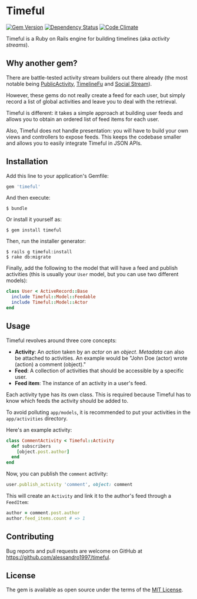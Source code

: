 # Timeful

[![Gem Version](https://img.shields.io/gem/v/timeful.svg?maxAge=3600&style=flat-square)](https://rubygems.org/gems/timeful)
[![Dependency Status](https://img.shields.io/gemnasium/alessandro1997/timeful.svg?maxAge=3600&style=flat-square)](https://gemnasium.com/github.com/alessandro1997/timeful)
[![Code Climate](https://img.shields.io/codeclimate/github/alessandro1997/timeful.svg?maxAge=3600&style=flat-square)](https://codeclimate.com/github/alessandro1997/timeful)

Timeful is a Ruby on Rails engine for building timelines (aka _activity streams_).

## Why another gem?

There are battle-tested activity stream builders out there already (the most notable being
[PublicActivity](https://github.com/chaps-io/public_activity),
[TimelineFu](https://github.com/jamesgolick/timeline_fu) and
[Social Stream](https://github.com/ging/social_stream)).

However, these gems do not really create a feed for each user, but simply record a list of global
activities and leave you to deal with the retrieval.

Timeful is different: it takes a simple approach at building user feeds and allows you to obtain
an ordered list of feed items for each user.

Also, Timeful does not handle presentation: you will have to build your own views and controllers to
expose feeds. This keeps the codebase smaller and allows you to easily integrate Timeful in JSON
APIs.

## Installation

Add this line to your application's Gemfile:

```ruby
gem 'timeful'
```

And then execute:

```console
$ bundle
```

Or install it yourself as:

```console
$ gem install timeful
```

Then, run the installer generator:

```console
$ rails g timeful:install
$ rake db:migrate
```

Finally, add the following to the model that will have a feed and publish activities (this is
usually your `User` model, but you can use two different models):

```ruby
class User < ActiveRecord::Base
  include Timeful::Model::Feedable
  include Timeful::Model::Actor
end
```

## Usage

Timeful revolves around three core concepts:

- **Activity**: An _action_ taken by an _actor_ on an _object_. _Metadata_ can also be attached to
  activities. An example would be "John Doe (actor) wrote (action) a comment (object)."
- **Feed**: A collection of activities that should be accessible by a specific user.
- **Feed item**: The instance of an activity in a user's feed.

Each activity type has its own class. This is required because Timeful has to know which feeds the
activity should be added to.

To avoid polluting `app/models`, it is recommended to put your activities in the `app/activities`
directory.

Here's an example activity:

```ruby
class CommentActivity < Timeful::Activity
  def subscribers
    [object.post.author]
  end
end
```

Now, you can publish the `comment` activity:

```ruby
user.publish_activity 'comment', object: comment
```

This will create an `Activity` and link it to the author's feed through a `FeedItem`:

```ruby
author = comment.post.author
author.feed_items.count # => 1
```

## Contributing

Bug reports and pull requests are welcome on GitHub at https://github.com/alessandro1997/timeful.

## License

The gem is available as open source under the terms of the [MIT License](http://opensource.org/licenses/MIT).
